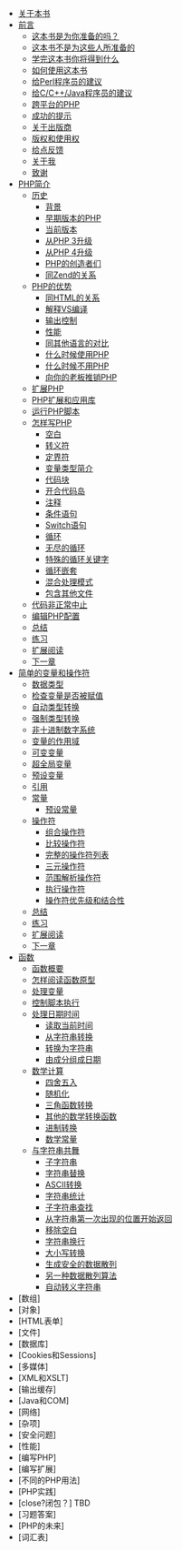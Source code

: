 - [关于本书](README.md)
- [前言](Preface/index.md)
  - [这本书是为你准备的吗？](Preface/is_this_book_for_you.md)
  - [这本书不是为这些人所准备的](Preface/who_this_book_is_not_for.md)
  - [学完这本书你将得到什么](Preface/what_you_will_get_out_of_this_book.md)
  - [如何使用这本书](Preface/how_to_use_this_book.md)
  - [给Perl程序员的建议](Preface/a_note_for_programmers_comming_from_Perl.md)
  - [给C/C++/Java程序员的建议](Preface/a_note_for_programmers_coming_from_c_cpp_or_java.md)
  - [跨平台的PHP](Preface/cross-platform_php.md)
  - [成功的提示](Preface/tips_for_success.md)
  - [关于出版商](Preface/about_the_publisher.md)
  - [版权和使用权](Preface/copyright_and_usage_rights.md)
  - [给点反馈](Preface/give_something_back.md)
  - [关于我](Preface/about_me.md)
  - [致谢](Preface/acknowledgements.md)
- [PHP简介](Introducing_PHP/index.md)
  - [历史](Introducing_PHP/History/index.md)
    - [背景](Introducing_PHP/History/background.md)
    - [早期版本的PHP](Introducing_PHP/History/early_versions_of_php.md)
    - [当前版本](Introducing_PHP/History/current_release.md)
    - [从PHP 3升级](Introducing_PHP/History/upgrading_from_php_3.md)
    - [从PHP 4升级](Introducing_PHP/History/upgrading_from_php_4.md)
    - [PHP的创造者们](Introducing_PHP/History/the_creators_of_php.md)
    - [同Zend的关系](Introducing_PHP/History/the_zend_relationship.md)
  - [PHP的优势](Introducing_PHP/Advantages_of_PHP/index.md)
    - [同HTML的关系](Introducing_PHP/Advantages_of_PHP/the_html_relationship.md)
    - [解释VS编译](Introducing_PHP/Advantages_of_PHP/interpreting_vs_compiling.md)
    - [输出控制](Introducing_PHP/Advantages_of_PHP/output_control.md)
    - [性能](Introducing_PHP/Advantages_of_PHP/performance.md)
    - [同其他语言的对比](Introducing_PHP/Advantages_of_PHP/competing_languages.md)
    - [什么时候使用PHP](Introducing_PHP/Advantages_of_PHP/when_to_use_php.md)
    - [什么时候不用PHP](Introducing_PHP/Advantages_of_PHP/when_not_to_use_php.md)
    - [向你的老板推销PHP](Introducing_PHP/Advantages_of_PHP/selling_php_to_your_boss.md)
  - [扩展PHP](Introducing_PHP/extending_php.md)
  - [PHP扩展和应用库](Introducing_PHP/pear.md)
  - [运行PHP脚本](Introducing_PHP/running_php_scripts.md)
  - [怎样写PHP](Introducing_PHP/How_PHP_is_written/index.md)
    - [空白](Introducing_PHP/How_PHP_is_written/whitespace.md)
    - [转义符](Introducing_PHP/How_PHP_is_written/escape_sequences.md)
    - [定界符](Introducing_PHP/How_PHP_is_written/heredoc.md)
    - [变量类型简介](Introducing_PHP/How_PHP_is_written/brief_introduction_to_variable_types.md)
    - [代码块](Introducing_PHP/How_PHP_is_written/code_blocks.md)
    - [开合代码岛](Introducing_PHP/How_PHP_is_written/opening_and_closing_code_islands.md)
    - [注释](Introducing_PHP/How_PHP_is_written/comments.md)
    - [条件语句](Introducing_PHP/How_PHP_is_written/conditional_statements.md)
    - [Switch语句](Introducing_PHP/How_PHP_is_written/case_switching.md)
    - [循环](Introducing_PHP/How_PHP_is_written/loops.md)
    - [无尽的循环](Introducing_PHP/How_PHP_is_written/infinite_loops.md)
    - [特殊的循环关键字](Introducing_PHP/How_PHP_is_written/special_loop_keywords.md)
    - [循环嵌套](Introducing_PHP/How_PHP_is_written/loops_within_loops.md)
    - [混合处理模式](Introducing_PHP/How_PHP_is_written/mixed-mode_processing.md)
    - [包含其他文件](Introducing_PHP/How_PHP_is_written/including_other_files.md)
  - [代码非正常中止](Introducing_PHP/abnormal_script_termination.md)
  - [编辑PHP配置](Introducing_PHP/editing_your_php_configuration.md)
  - [总结](Introducing_PHP/summary.md)
  - [练习](Introducing_PHP/exercises.md)
  - [扩展阅读](Introducing_PHP/further_reading.md)
  - [下一章](Introducing_PHP/next_chapter.md)
- [简单的变量和操作符](Simple_variables_and_operators/index.md)
  - [数据类型](Simple_variables_and_operators/types_of_data.md)
  - [检查变量是否被赋值](Simple_variables_and_operators/checking_a_variable_is_set.md)
  - [自动类型转换](Simple_variables_and_operators/automatic_type_conversion.md)
  - [强制类型转换](Simple_variables_and_operators/forcing_a_type_with_type_casting.md)
  - [非十进制数字系统](Simple_variables_and_operators/non-decimal_number_systems.md)
  - [变量的作用域](Simple_variables_and_operators/variable_scope.md)
  - [可变变量](Simple_variables_and_operators/variable_variables.md)
  - [超全局变量](Simple_variables_and_operators/superglobals.md)
  - [预设变量](Simple_variables_and_operators/pre-set_variables.md)
  - [引用](Simple_variables_and_operators/references.md)
  - [常量](Simple_variables_and_operators/Constants/index.md)
    - [预设常量](Simple_variables_and_operators/Constants/pre-set_constants.md)
  - [操作符](Simple_variables_and_operators/Operators/index.md)
    - [组合操作符](Simple_variables_and_operators/Operators/shorthand_unary_operators.md)
    - [比较操作符](Simple_variables_and_operators/Operators/comparison_operators.md)
    - [完整的操作符列表](Simple_variables_and_operators/Operators/complete_operator_list.md)
    - [三元操作符](Simple_variables_and_operators/Operators/the_ternary_operator.md)
    - [范围解析操作符](Simple_variables_and_operators/Operators/the_scope_resolution_operator.md)
    - [执行操作符](Simple_variables_and_operators/Operators/the_execution_operator.md)
    - [操作符优先级和结合性](Simple_variables_and_operators/Operators/operator_precedence_and_associativity.md)
  - [总结](Simple_variables_and_operators/summary.md)
  - [练习](Simple_variables_and_operators/exercises.md)
  - [扩展阅读](Simple_variables_and_operators/further_reading.md)
  - [下一章](Simple_variables_and_operators/next_chapter.md)
- [函数](Functions/index.md)
  - [函数概要](Functions/functions_overview.md)
  - [怎样阅读函数原型](Functions/how_to_read_function_prototypes.md)
  - [处理变量](Functions/working_with_variables.md)
  - [控制脚本执行](Functions/controlling_script_execution.md)
  - [处理日期时间](Functions/Working_with_date_and_time/index.md)
    - [读取当前时间](Functions/Working_with_date_and_time/reading_the_current_time.md)
    - [从字符串转换](Functions/Working_with_date_and_time/converting_from_a_string.md)
    - [转换为字符串](Functions/Working_with_date_and_time/converting_to_a_string.md)
    - [由成分组成日期](Functions/Working_with_date_and_time/converting_from_components.md)
  - [数学计算](Functions/Mathematics/index.md)
    - [四舍五入](Functions/Mathematics/rounding.md)
    - [随机化](Functions/Mathematics/randomisation.md)
    - [三角函数转换](Functions/Mathematics/trigonometrical_conversion.md)
    - [其他的数学转换函数](Functions/Mathematics/other_mathematical_conversion_functions.md)
    - [进制转换](Functions/Mathematics/base_conversion.md)
    - [数学常量](Functions/Mathematics/mathematical_constants.md)
  - [与字符串共舞](Functions/Playing_with_strings/index.md)
    - [子字符串](Functions/Playing_with_strings/reading_from_part_of_a_string.md)
    - [字符串替换](Functions/Playing_with_strings/replacing_parts_of_a_string.md)
    - [ASCII转换](Functions/Playing_with_strings/converting_to_and_from_ASCII.md)
    - [字符串统计](Functions/Playing_with_strings/measuring_strings.md)
    - [子字符串查找](Functions/Playing_with_strings/finding_a_string_within_a_string.md)
    - [从字符串第一次出现的位置开始返回](Functions/Playing_with_strings/returning_the_first_occurrence_of_a_string.md)
    - [移除空白](Functions/Playing_with_strings/trimming_whitespaces.md)
    - [字符串换行](Functions/Playing_with_strings/wrapping_your_lines.md)
    - [大小写转换](Functions/Playing_with_strings/changing_string_case.md)
    - [生成安全的数据散列](Functions/Playing_with_strings/making_a_secure_data_hash.md)
    - [另一种数据散列算法](Functions/Playing_with_strings/alternative_data_hashing.md)
    - [自动转义字符串](Functions/Playing_with_strings/automatically_escaping_strings.md)
- [数组]
- [对象]
- [HTML表单]
- [文件]
- [数据库]
- [Cookies和Sessions]
- [多媒体]
- [XML和XSLT]
- [输出缓存]
- [Java和COM]
- [网络]
- [杂项]
- [安全问题]
- [性能]
- [编写PHP]
- [编写扩展]
- [不同的PHP用法]
- [PHP实践]
- [close?闭包？] TBD
- [习题答案]
- [PHP的未来]
- [词汇表]
